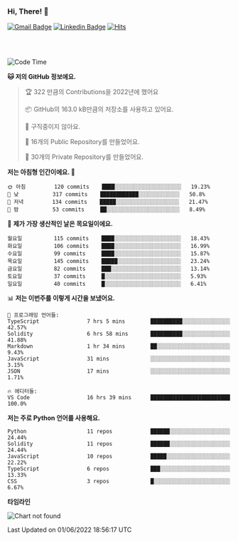 ### Hi, There! 👋


[![Gmail Badge](https://img.shields.io/badge/-725psh@gmail.com-c14438?style=flat&logo=Gmail&logoColor=white&link=mailto:725psh@gmail.com)](mailto:725psh@gmail.com) 
[![Linkedin Badge](https://img.shields.io/badge/-soohanpark-0072b1?style=flat&logo=Linkedin&logoColor=white&link=https://www.linkedin.com/in/soohanpark/)](https://www.linkedin.com/in/soohanpark/) 
[![Hits](https://hits.seeyoufarm.com/api/count/incr/badge.svg?url=https%3A%2F%2Fgithub.com%2FSoohan-Park&count_bg=%23000000&title_bg=%23828282&icon=gradle.svg&icon_color=%23FFFFFF&title=Visited&edge_flat=false)](https://hits.seeyoufarm.com)  

<br />
<br />

<!--START_SECTION:waka-->
![Code Time](http://img.shields.io/badge/Code%20Time-28%20hrs%2059%20mins-blue)

**🐱 저의 GitHub 정보에요.** 

> 🏆 322 만큼의 Contributions을 2022년에 했어요
 > 
> 📦 GitHub의 163.0 kB만큼의 저장소를 사용하고 있어요. 
 > 
> 🚫 구직중이지 않아요.
 > 
> 📜 16개의 Public Repository를 만들었어요. 
 > 
> 🔑 30개의 Private Repository를 만들었어요.  
 > 
**저는 아침형 인간이에요. 🐤** 

```text
🌞 아침         120 commits    ████░░░░░░░░░░░░░░░░░░░░░   19.23% 
🌆 낮　         317 commits    ████████████░░░░░░░░░░░░░   50.8% 
🌃 저녁         134 commits    █████░░░░░░░░░░░░░░░░░░░░   21.47% 
🌙 밤　         53 commits     ██░░░░░░░░░░░░░░░░░░░░░░░   8.49%

```
📅 **제가 가장 생산적인 날은 목요일이에요.** 

```text
월요일          115 commits    ████░░░░░░░░░░░░░░░░░░░░░   18.43% 
화요일          106 commits    ████░░░░░░░░░░░░░░░░░░░░░   16.99% 
수요일          99 commits     ████░░░░░░░░░░░░░░░░░░░░░   15.87% 
목요일          145 commits    █████░░░░░░░░░░░░░░░░░░░░   23.24% 
금요일          82 commits     ███░░░░░░░░░░░░░░░░░░░░░░   13.14% 
토요일          37 commits     █░░░░░░░░░░░░░░░░░░░░░░░░   5.93% 
일요일          40 commits     █░░░░░░░░░░░░░░░░░░░░░░░░   6.41%

```


📊 **저는 이번주를 이렇게 시간을 보냈어요.** 

```text
💬 프로그래밍 언어들: 
TypeScript               7 hrs 5 mins        ██████████░░░░░░░░░░░░░░░   42.57% 
Solidity                 6 hrs 58 mins       ██████████░░░░░░░░░░░░░░░   41.88% 
Markdown                 1 hr 34 mins        ██░░░░░░░░░░░░░░░░░░░░░░░   9.43% 
JavaScript               31 mins             ░░░░░░░░░░░░░░░░░░░░░░░░░   3.15% 
JSON                     17 mins             ░░░░░░░░░░░░░░░░░░░░░░░░░   1.71%

🔥 에디터들: 
VS Code                  16 hrs 39 mins      █████████████████████████   100.0%

```

**저는 주로 Python 언어를 사용해요.** 

```text
Python                   11 repos            ██████░░░░░░░░░░░░░░░░░░░   24.44% 
Solidity                 11 repos            ██████░░░░░░░░░░░░░░░░░░░   24.44% 
JavaScript               10 repos            █████░░░░░░░░░░░░░░░░░░░░   22.22% 
TypeScript               6 repos             ███░░░░░░░░░░░░░░░░░░░░░░   13.33% 
CSS                      3 repos             █░░░░░░░░░░░░░░░░░░░░░░░░   6.67%

```


**타임라인**

![Chart not found](https://raw.githubusercontent.com/Soohan-Park/Soohan-Park/master/charts/bar_graph.png) 


 Last Updated on 01/06/2022 18:56:17 UTC
<!--END_SECTION:waka-->
